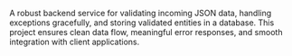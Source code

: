 A robust backend service for validating incoming JSON data, handling exceptions gracefully, and storing validated entities in a database. This project ensures clean data flow, meaningful error responses, and smooth integration with client applications.
